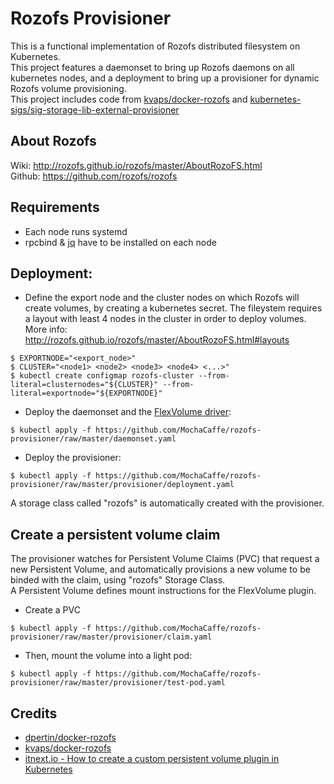 # Rozofs Provisioner

This is a functional implementation of Rozofs distributed filesystem on Kubernetes.  
This project features a daemonset to bring up Rozofs daemons on all kubernetes nodes,
and a deployment to bring up a provisioner for dynamic Rozofs volume provisioning.  
This project includes code from [kvaps/docker-rozofs]  and [kubernetes-sigs/sig-storage-lib-external-provisioner] 

## About Rozofs
Wiki: http://rozofs.github.io/rozofs/master/AboutRozoFS.html  
Github: https://github.com/rozofs/rozofs

## Requirements
  - Each node runs systemd
  - rpcbind & [jq](https://stedolan.github.io/jq/) have to be installed on each node
## Deployment:

  - Define the export node and the cluster nodes on which Rozofs will create volumes, by creating a kubernetes secret.  The fileystem requires a layout with least 4 nodes in the cluster in order to deploy volumes. More info: http://rozofs.github.io/rozofs/master/AboutRozoFS.html#layouts
```
$ EXPORTNODE="<export_node>"
$ CLUSTER="<node1> <node2> <node3> <node4> <...>"
$ kubectl create configmap rozofs-cluster --from-literal=clusternodes="${CLUSTER}" --from-literal=exportnode="${EXPORTNODE}"
```
  - Deploy the daemonset and the [FlexVolume driver](https://github.com/kubernetes/community/blob/master/contributors/devel/sig-storage/flexvolume.md):
```
$ kubectl apply -f https://github.com/MochaCaffe/rozofs-provisioner/raw/master/daemonset.yaml
```
  - Deploy the provisioner:
``` 
$ kubectl apply -f https://github.com/MochaCaffe/rozofs-provisioner/raw/master/provisioner/deployment.yaml
```
A storage class called "rozofs" is automatically created with the provisioner.

## Create a persistent volume claim
The provisioner watches for Persistent Volume Claims (PVC) that request a new Persistent Volume, and automatically provisions a new volume to be binded with the claim, using "rozofs" Storage Class.  
A Persistent Volume defines mount instructions for the FlexVolume plugin.  
  - Create a PVC
```
$ kubectl apply -f https://github.com/MochaCaffe/rozofs-provisioner/raw/master/provisioner/claim.yaml
```

  - Then, mount the volume into a light pod:

```
$ kubectl apply -f https://github.com/MochaCaffe/rozofs-provisioner/raw/master/provisioner/test-pod.yaml
```
## Credits
  - [dpertin/docker-rozofs]  
  - [kvaps/docker-rozofs]  
  - [itnext.io - How to create a custom persistent volume plugin in Kubernetes](https://itnext.io/how-to-create-a-custom-persistent-volume-plugin-in-kubernetes-via-flexvolume-part-1-f6d9d966e123)

   [rozofs/rozofs]: <https://github.com/rozofs/rozofs>
   [dpertin/docker-rozofs]: <https://github.com/dpertin/docker-rozofs>
   [kvaps/docker-rozofs]: <https://github.com/kvaps/docker-rozofs>
   [kubernetes-sigs/sig-storage-lib-external-provisioner]: <https://github.com/kubernetes-sigs/sig-storage-lib-external-provisioner>
